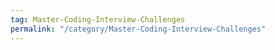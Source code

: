 ```yaml
---
tag: Master-Coding-Interview-Challenges
permalink: "/category/Master-Coding-Interview-Challenges"
---
```

